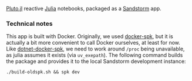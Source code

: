 [Pluto.jl] reactive [Julia] notebooks, packaged as a [Sandstorm] app.

[Pluto.jl]: https://plutojl.org/
[Julia]: https://julialang.org/
[Sandstorm]: https://sandstorm.io/

### Technical notes

This app is built with Docker.  Originally, we used [docker-spk], but
it is actually a bit more convenient to call Docker ourselves, at
least for now.  Like [dotnet-docker-spk], we need to work around
`/proc` being unavailable, as julia assumes it exists (via
`uv_exepath`).  The following command builds the package and provides
it to the local Sandstorm development instance:

    ./build-oldspk.sh && spk dev

[docker-spk]: https://github.com/zenhack/docker-spk
[dotnet-docker-spk]: https://github.com/zenhack/dotnet-docker-spk
